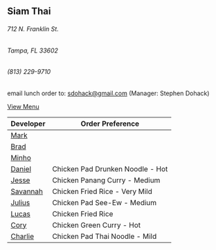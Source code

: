## Siam Thai
###### 712 N. Franklin St.
###### Tampa, FL 33602
###### (813) 229-9710

email lunch order to: sdohack@gmail.com
(Manager: Stephen Dohack)

[View Menu](http://www.si-am-thairestaurant.com/lunch-menu/)



Developer                                           | Order Preference
----------------------------------------------------|---------------------
[Mark](http://github.com/mark-smithtb)              | 
[Brad](https://github.com/bradreed)                 | 
[Minho](https://github.com/minhochoi)               | 
[Daniel](https://github.come/dtartaglia)            | Chicken Pad Drunken Noodle - Hot
[Jesse](https://github.com/jessecurry)              | Chicken Panang Curry - Medium
[Savannah](https://github.com/KittyGamer46)         | Chicken Fried Rice - Very Mild
[Julius](https://github.com/)                       | Chicken Pad See-Ew - Medium
[Lucas](https://github.com/)                        | Chicken Fried Rice
[Cory](https://github.com/khaladin)                 | Chicken Green Curry - Hot
[Charlie](https://github.com/charliedraper)         | Chicken Pad Thai Noodle - Mild
